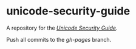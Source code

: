 unicode-security-guide
======================

A repository for the [*Unicode Security Guide*](http://cweb.github.io/unicode-security-guide/).

Push all commits to the _gh-pages_ branch.

